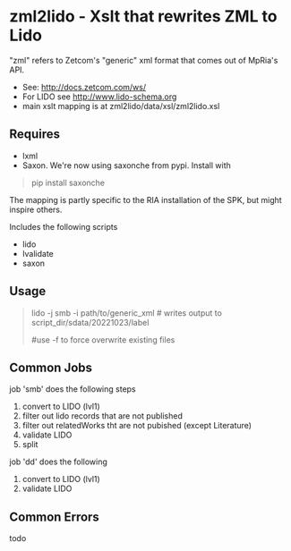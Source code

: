 # zml2lido - Xslt that rewrites ZML to Lido

"zml" refers to Zetcom's "generic" xml format that comes out of MpRia's API.
* See: http://docs.zetcom.com/ws/ 
* For LIDO see http://www.lido-schema.org
* main xslt mapping is at zml2lido/data/xsl/zml2lido.xsl

## Requires
* lxml
* Saxon. We're now using saxonche from pypi. Install with
> pip install saxonche

The mapping is partly specific to the RIA installation of the SPK, but might 
inspire others.

Includes the following scripts
* lido
* lvalidate
* saxon

## Usage

> lido -j smb -i path/to/generic_xml # writes output to script_dir/sdata/20221023/label 
>
> #use -f to force overwrite existing files

## Common Jobs
job 'smb' does the following steps
1. convert to LIDO (lvl1)
2. filter out lido records that are not published
3. filter out relatedWorks tht are not pubished (except Literature)
4. validate LIDO
5. split

job 'dd' does the following
1. convert to LIDO (lvl1)
2. validate LIDO

## Common Errors
todo